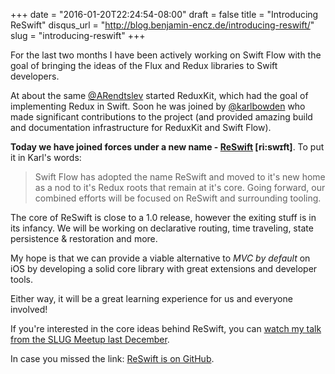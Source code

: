 +++
date = "2016-01-20T22:24:54-08:00"
draft = false
title = "Introducing ReSwift"
disqus_url = "http://blog.benjamin-encz.de/introducing-reswift/"
slug = "introducing-reswift"
+++

For the last two months I have been actively working on Swift Flow with the goal of bringing the ideas of the Flux and Redux libraries to Swift developers.

<!--more-->

At about the same [@ARendtslev](https://twitter.com/ARendtslev) started ReduxKit, which had the goal of implementing Redux in Swift. Soon he was joined by [@karlbowden](https://twitter.com/karlbowden) who made significant contributions to the project (and provided amazing build and documentation infrastructure for ReduxKit and Swift Flow).

**Today we have joined forces under a new name - [ReSwift](https://github.com/ReSwift/ReSwift) [ri:swɪft]**. To put it in Karl's words:

> Swift Flow has adopted the name ReSwift and moved to it's new home as a nod to it's Redux roots that remain at it's core. Going forward, our combined efforts will be focused on ReSwift and surrounding tooling.

The core of ReSwift is close to a 1.0 release, however the exiting stuff is in its infancy. We will be working on declarative routing, time traveling, state persistence & restoration and more.

My hope is that we can provide a viable alternative to *MVC by default* on iOS by developing a solid core library with great extensions and developer tools.

Either way, it will be a great learning experience for us and everyone involved!

If you're interested in the core ideas behind ReSwift, you can [watch my talk from the SLUG Meetup last December](https://realm.io/news/benji-encz-unidirectional-data-flow-swift/).

In case you missed the link: [ReSwift is on GitHub](https://github.com/ReSwift/ReSwift).
